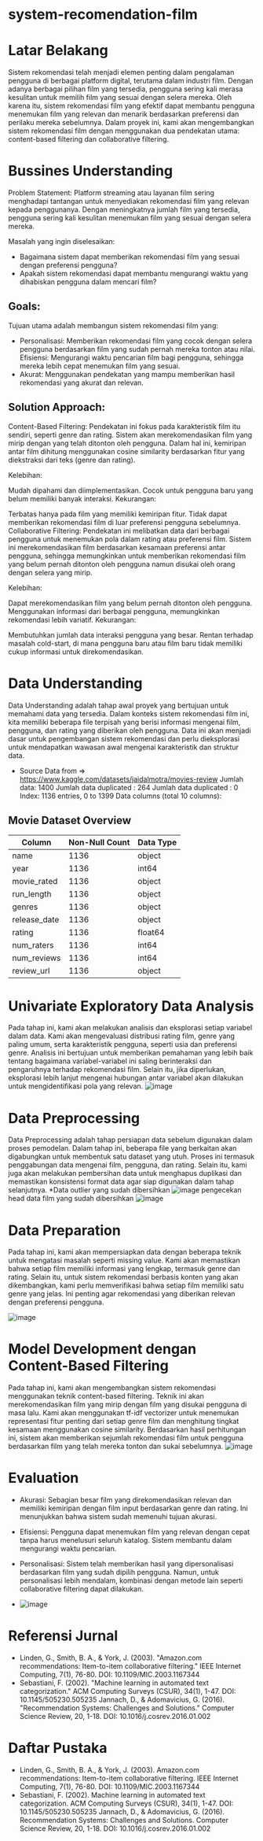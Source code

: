 # system-recomendation-film


# Latar Belakang
Sistem rekomendasi telah menjadi elemen penting dalam pengalaman pengguna di berbagai platform digital, terutama dalam industri film. Dengan adanya berbagai pilihan film yang tersedia, pengguna sering kali merasa kesulitan untuk memilih film yang sesuai dengan selera mereka. Oleh karena itu, sistem rekomendasi film yang efektif dapat membantu pengguna menemukan film yang relevan dan menarik berdasarkan preferensi dan perilaku mereka sebelumnya. Dalam proyek ini, kami akan mengembangkan sistem rekomendasi film dengan menggunakan dua pendekatan utama: content-based filtering dan collaborative filtering.
# Bussines Understanding
Problem Statement:
Platform streaming atau layanan film sering menghadapi tantangan untuk menyediakan rekomendasi film yang relevan kepada penggunanya. Dengan meningkatnya jumlah film yang tersedia, pengguna sering kali kesulitan menemukan film yang sesuai dengan selera mereka.

Masalah yang ingin diselesaikan:

* Bagaimana sistem dapat memberikan rekomendasi film yang sesuai dengan preferensi pengguna?
* Apakah sistem rekomendasi dapat membantu mengurangi waktu yang dihabiskan pengguna dalam mencari film?
## Goals:
Tujuan utama adalah membangun sistem rekomendasi film yang:

* Personalisasi: Memberikan rekomendasi film yang cocok dengan selera pengguna berdasarkan film yang sudah pernah mereka tonton atau nilai.
Efisiensi: Mengurangi waktu pencarian film bagi pengguna, sehingga mereka lebih cepat menemukan film yang sesuai.
* Akurat: Menggunakan pendekatan yang mampu memberikan hasil rekomendasi yang akurat dan relevan.
## Solution Approach:
Content-Based Filtering: Pendekatan ini fokus pada karakteristik film itu sendiri, seperti genre dan rating. Sistem akan merekomendasikan film yang mirip dengan yang telah ditonton oleh pengguna. Dalam hal ini, kemiripan antar film dihitung menggunakan cosine similarity berdasarkan fitur yang diekstraksi dari teks (genre dan rating).

Kelebihan:

Mudah dipahami dan diimplementasikan.
Cocok untuk pengguna baru yang belum memiliki banyak interaksi.
Kekurangan:

Terbatas hanya pada film yang memiliki kemiripan fitur. Tidak dapat memberikan rekomendasi film di luar preferensi pengguna sebelumnya.
Collaborative Filtering: Pendekatan ini melibatkan data dari berbagai pengguna untuk menemukan pola dalam rating atau preferensi film. Sistem ini merekomendasikan film berdasarkan kesamaan preferensi antar pengguna, sehingga memungkinkan untuk memberikan rekomendasi film yang belum pernah ditonton oleh pengguna namun disukai oleh orang dengan selera yang mirip.

Kelebihan:

Dapat merekomendasikan film yang belum pernah ditonton oleh pengguna.
Menggunakan informasi dari berbagai pengguna, memungkinkan rekomendasi lebih variatif.
Kekurangan:

Membutuhkan jumlah data interaksi pengguna yang besar.
Rentan terhadap masalah cold-start, di mana pengguna baru atau film baru tidak memiliki cukup informasi untuk direkomendasikan.

# Data Understanding
Data Understanding adalah tahap awal proyek yang bertujuan untuk memahami data yang tersedia. Dalam konteks sistem rekomendasi film ini, kita memiliki beberapa file terpisah yang berisi informasi mengenai film, pengguna, dan rating yang diberikan oleh pengguna. Data ini akan menjadi dasar untuk pengembangan sistem rekomendasi dan perlu dieksplorasi untuk mendapatkan wawasan awal mengenai karakteristik dan struktur data.
* Source Data from => https://www.kaggle.com/datasets/jaidalmotra/movies-review
Jumlah data: 1400
Jumlah data duplicated : 264
Jumlah data duplicated : 0
Index: 1136 entries, 0 to 1399
Data columns (total 10 columns):
## Movie Dataset Overview

| Column         | Non-Null Count | Data Type |
| -------------- | -------------- | --------- |
| name           | 1136           | object    |
| year           | 1136           | int64     |
| movie_rated    | 1136           | object    |
| run_length     | 1136           | object    |
| genres         | 1136           | object    |
| release_date   | 1136           | object    |
| rating         | 1136           | float64   |
| num_raters     | 1136           | int64     |
| num_reviews    | 1136           | int64     |
| review_url     | 1136           | object    |


# Univariate Exploratory Data Analysis
Pada tahap ini, kami akan melakukan analisis dan eksplorasi setiap variabel dalam data. Kami akan mengevaluasi distribusi rating film, genre yang paling umum, serta karakteristik pengguna, seperti usia dan preferensi genre. Analisis ini bertujuan untuk memberikan pemahaman yang lebih baik tentang bagaimana variabel-variabel ini saling berinteraksi dan pengaruhnya terhadap rekomendasi film. Selain itu, jika diperlukan, eksplorasi lebih lanjut mengenai hubungan antar variabel akan dilakukan untuk mengidentifikasi pola yang relevan.
![image](https://github.com/user-attachments/assets/ce6a4aaf-b31c-4a9d-b67d-3c9cf173a747)

# Data Preprocessing
Data Preprocessing adalah tahap persiapan data sebelum digunakan dalam proses pemodelan. Dalam tahap ini, beberapa file yang berkaitan akan digabungkan untuk membentuk satu dataset yang utuh. Proses ini termasuk penggabungan data mengenai film, pengguna, dan rating. Selain itu, kami juga akan melakukan pembersihan data untuk menghapus duplikasi dan memastikan konsistensi format data agar siap digunakan dalam tahap selanjutnya.
*Data outlier yang  sudah dibersihkan
![image](https://github.com/user-attachments/assets/b08a9c09-eab8-491a-9997-e36a2191ce9f)
pengecekan head data film yang sudah dibersihkan
![image](https://github.com/user-attachments/assets/9570ab01-3e62-4fc2-b555-bcb8660b96e9)
# Data Preparation
Pada tahap ini, kami akan mempersiapkan data dengan beberapa teknik untuk mengatasi masalah seperti missing value. Kami akan memastikan bahwa setiap film memiliki informasi yang lengkap, termasuk genre dan rating. Selain itu, untuk sistem rekomendasi berbasis konten yang akan dikembangkan, kami perlu memverifikasi bahwa setiap film memiliki satu genre yang jelas. Ini penting agar rekomendasi yang diberikan relevan dengan preferensi pengguna.

![image](https://github.com/user-attachments/assets/687a2554-55de-41e1-86a1-5b6aa71dccca)


# Model Development dengan Content-Based Filtering
Pada tahap ini, kami akan mengembangkan sistem rekomendasi menggunakan teknik content-based filtering. Teknik ini akan merekomendasikan film yang mirip dengan film yang disukai pengguna di masa lalu. Kami akan menggunakan tf-idf vectorizer untuk menemukan representasi fitur penting dari setiap genre film dan menghitung tingkat kesamaan menggunakan cosine similarity. Berdasarkan hasil perhitungan ini, sistem akan memberikan sejumlah rekomendasi film untuk pengguna berdasarkan film yang telah mereka tonton dan sukai sebelumnya.
![image](https://github.com/user-attachments/assets/097c2815-2bf7-4b05-996a-da242ca6ea70)
# Evaluation
* Akurasi: Sebagian besar film yang direkomendasikan relevan dan memiliki kemiripan dengan film input berdasarkan genre dan rating. Ini menunjukkan bahwa sistem sudah memenuhi tujuan akurasi.

* Efisiensi: Pengguna dapat menemukan film yang relevan dengan cepat tanpa harus menelusuri seluruh katalog. Sistem membantu dalam mengurangi waktu pencarian.

* Personalisasi: Sistem telah memberikan hasil yang dipersonalisasi berdasarkan film yang sudah dipilih pengguna. Namun, untuk personalisasi lebih mendalam, kombinasi dengan metode lain seperti collaborative filtering dapat dilakukan.
* ![image](https://github.com/user-attachments/assets/c25fee73-d3b9-4129-a467-2fd4a3037121)

# Referensi Jurnal
* Linden, G., Smith, B. A., & York, J. (2003). "Amazon.com recommendations: Item-to-item collaborative filtering." IEEE Internet Computing, 7(1), 76-80. DOI: 10.1109/MIC.2003.1167344
* Sebastiani, F. (2002). "Machine learning in automated text categorization." ACM Computing Surveys (CSUR), 34(1), 1-47. DOI: 10.1145/505230.505235
Jannach, D., & Adomavicius, G. (2016). "Recommendation Systems: Challenges and Solutions." Computer Science Review, 20, 1-18. DOI: 10.1016/j.cosrev.2016.01.002
# Daftar Pustaka
* Linden, G., Smith, B. A., & York, J. (2003). Amazon.com recommendations: Item-to-item collaborative filtering. IEEE Internet Computing, 7(1), 76-80. DOI: 10.1109/MIC.2003.1167344
* Sebastiani, F. (2002). Machine learning in automated text categorization. ACM Computing Surveys (CSUR), 34(1), 1-47. DOI: 10.1145/505230.505235
Jannach, D., & Adomavicius, G. (2016). Recommendation Systems: Challenges and Solutions. Computer Science Review, 20, 1-18. DOI: 10.1016/j.cosrev.2016.01.002
